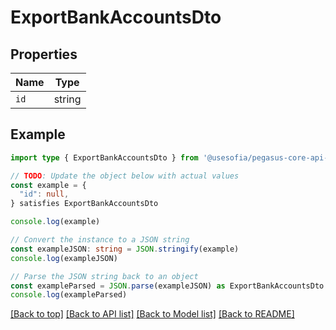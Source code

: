 
# ExportBankAccountsDto


## Properties

Name | Type
------------ | -------------
`id` | string

## Example

```typescript
import type { ExportBankAccountsDto } from '@usesofia/pegasus-core-api-sdk'

// TODO: Update the object below with actual values
const example = {
  "id": null,
} satisfies ExportBankAccountsDto

console.log(example)

// Convert the instance to a JSON string
const exampleJSON: string = JSON.stringify(example)
console.log(exampleJSON)

// Parse the JSON string back to an object
const exampleParsed = JSON.parse(exampleJSON) as ExportBankAccountsDto
console.log(exampleParsed)
```

[[Back to top]](#) [[Back to API list]](../README.md#api-endpoints) [[Back to Model list]](../README.md#models) [[Back to README]](../README.md)


